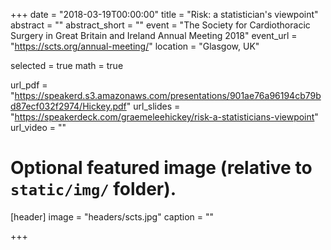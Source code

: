 +++
date = "2018-03-19T00:00:00"
title = "Risk: a statistician's viewpoint"
abstract = ""
abstract_short = ""
event = "The Society for Cardiothoracic Surgery in Great Britain and Ireland Annual Meeting 2018"
event_url = "https://scts.org/annual-meeting/"
location = "Glasgow, UK"

selected = true
math = true

url_pdf = "https://speakerd.s3.amazonaws.com/presentations/901ae76a96194cb79bd87ecf032f2974/Hickey.pdf"
url_slides = "https://speakerdeck.com/graemeleehickey/risk-a-statisticians-viewpoint"
url_video = ""

# Optional featured image (relative to `static/img/` folder).
[header]
image = "headers/scts.jpg"
caption = ""

+++
